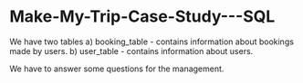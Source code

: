 # Make-My-Trip-Case-Study---SQL

We have two tables 
a) booking_table - contains information about bookings made by users.
b) user_table - contains information about users.

We have to answer some questions for the management.
